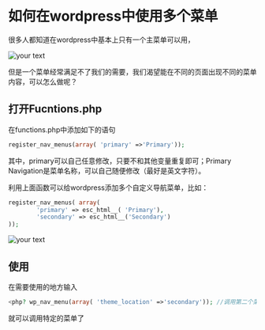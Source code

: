 # 如何在wordpress中使用多个菜单



很多人都知道在wordpress中基本上只有一个主菜单可以用，

![your text](http://o7bk1ffzo.bkt.clouddn.com/1482060458496)



但是一个菜单经常满足不了我们的需要，我们渴望能在不同的页面出现不同的菜单内容，可以怎么做呢？



## 打开Fucntions.php

在functions.php中添加如下的语句

```php
register_nav_menus(array( 'primary' =>'Primary'));
```

其中，primary可以自己任意修改，只要不和其他变量重复即可；Primary Navigation是菜单名称，可以自己随便修改（最好是英文字符）。

利用上面函数可以给wordpress添加多个自定义导航菜单，比如：

```php
register_nav_menus( array(
		'primary' => esc_html__( 'Primary'),
        'secondary' => esc_html__('Secondary')
));
```

![your text](http://o7bk1ffzo.bkt.clouddn.com/1482060984596)



## 使用

在需要使用的地方输入

```php
<php? wp_nav_menu(array( 'theme_location' =>'secondary')); //调用第二个菜单 ?>
```

就可以调用特定的菜单了